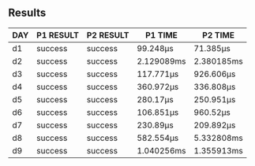 ## Results
| DAY | P1 RESULT | P2 RESULT |  P1 TIME   |  P2 TIME   |
|-----|-----------|-----------|------------|------------|
| d1  | success   | success   | 99.248µs   | 71.385µs   |
| d2  | success   | success   | 2.129089ms | 2.380185ms |
| d3  | success   | success   | 117.771µs  | 926.606µs  |
| d4  | success   | success   | 360.972µs  | 336.808µs  |
| d5  | success   | success   | 280.17µs   | 250.951µs  |
| d6  | success   | success   | 106.851µs  | 960.52µs   |
| d7  | success   | success   | 230.89µs   | 209.892µs  |
| d8  | success   | success   | 582.554µs  | 5.332808ms |
| d9  | success   | success   | 1.040256ms | 1.355913ms |
